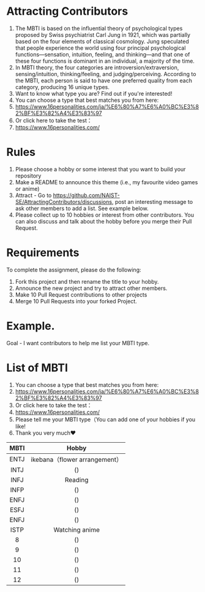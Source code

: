 # Attracting Contributors
1. The MBTI is based on the influential theory of psychological types proposed by Swiss psychiatrist Carl Jung in 1921, which was partially based on the four elements of classical cosmology. Jung speculated that people experience the world using four principal psychological functions—sensation, intuition, feeling, and thinking—and that one of these four functions is dominant in an individual, a majority of the time.
2. In MBTI theory, the four categories are introversion/extraversion, sensing/intuition, thinking/feeling, and judging/perceiving. According to the MBTI, each person is said to have one preferred quality from each category, producing 16 unique types.
3. Want to know what type you are? Find out if you're interested!
4. You can choose a type that best matches you from here:
5. https://www.16personalities.com/ja/%E6%80%A7%E6%A0%BC%E3%82%BF%E3%82%A4%E3%83%97
6. Or click here to take the test：
7.  https://www.16personalities.com/

# Rules

1. Please choose a hobby or some interest that you want to build your repository
2. Make a README to announce this theme (i.e., my favourite video games or anime)
3. Attract - Go to https://github.com/NAIST-SE/AttractingContributors/discussions, post an interesting message to ask other members to add a list. See example below.
4. Please collect up to 10 hobbies or interest from other contributors. You can also discuss and talk about the hobby before you merge their Pull Request.

# Requirements
To complete the assignment, please do the following:
1. Fork this project and then rename the title to your hobby. 
2. Announce the new project and try to attract other members.
3. Make 10 Pull Request contributions to other projects
4. Merge 10 Pull Requests into your forked Project.

# Example. 
Goal - I want contributors to help me list your MBTI type.

# List of MBTI
1. You can choose a type that best matches you from here:
2. https://www.16personalities.com/ja/%E6%80%A7%E6%A0%BC%E3%82%BF%E3%82%A4%E3%83%97
3. Or click here to take the test：
4. https://www.16personalities.com/
5. Please tell me your MBTI type（You can add one of your hobbies if you like!
6. Thank you very much❤️

| MBTI | Hobby |
|:-------:|:-------:|
| ENTJ   | ikebana（flower arrangement）   |
| INTJ   | ()   |
| INFJ   | Reading  |
| INFP   | ()   |
| ENFJ  | ()   |
| ESFJ  | ()   |
| ENFJ  | ()   |
| ISTP   | Watching anime   |
| 8   | ()   |
| 9   | ()   |
| 10   | ()   |
| 11   | ()   |
| 12   | ()   |
